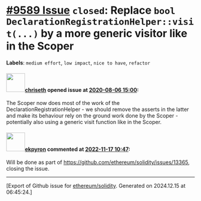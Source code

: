 # [\#9589 Issue](https://github.com/ethereum/solidity/issues/9589) `closed`: Replace `bool DeclarationRegistrationHelper::visit(...)` by a more generic visitor like in the Scoper
**Labels**: `medium effort`, `low impact`, `nice to have`, `refactor`


#### <img src="https://avatars.githubusercontent.com/u/9073706?v=4" width="50">[chriseth](https://github.com/chriseth) opened issue at [2020-08-06 15:00](https://github.com/ethereum/solidity/issues/9589):

The Scoper now does most of the work of the DeclarationRegistrationHelper - we should remove the asserts in the latter and make its behaviour rely on the ground work done by the Scoper - potentially also using a generic visit function like in the Scoper.

#### <img src="https://avatars.githubusercontent.com/u/1347491?v=4" width="50">[ekpyron](https://github.com/ekpyron) commented at [2022-11-17 10:47](https://github.com/ethereum/solidity/issues/9589#issuecomment-1318445761):

Will be done as part of https://github.com/ethereum/solidity/issues/13365, closing the issue.


-------------------------------------------------------------------------------



[Export of Github issue for [ethereum/solidity](https://github.com/ethereum/solidity). Generated on 2024.12.15 at 06:45:24.]
